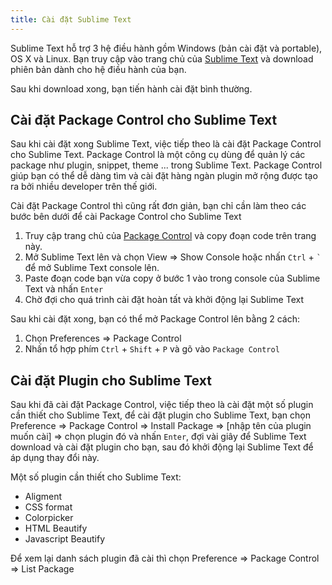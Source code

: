 ```yaml
---
title: Cài đặt Sublime Text
---
```


Sublime Text hỗ trợ 3 hệ điều hành gồm Windows (bản cài đặt và portable), OS X và Linux. Bạn truy cập vào trang chủ của [Sublime Text](http://www.sublimetext.com) và download phiên bản dành cho hệ điều hành của bạn.

Sau khi download xong, bạn tiến hành cài đặt bình thường.

## Cài đặt Package Control cho Sublime Text

Sau khi cài đặt xong Sublime Text, việc tiếp theo là cài đặt Package Control cho Sublime Text. Package Control là một công cụ dùng để quản lý các package như plugin, snippet, theme ... trong Sublime Text. Package Control giúp bạn có thể dễ dàng tìm và cài đặt hàng ngàn plugin mở rộng được tạo ra bởi nhiều developer trên thế giới.

Cài đặt Package Control thì cũng rất đơn giản, bạn chỉ cần làm theo các bước bên dưới để cài Package Control cho Sublime Text

1. Truy cập trang chủ của [Package Control](https://packagecontrol.io/installation) và copy đoạn code trên trang này.
2. Mở Sublime Text lên và chọn View ⇒ Show Console hoặc nhấn `Ctrl` + <code>`</code> để mở Sublime Text console lên.
3. Paste đoạn code bạn vừa copy ở bước 1 vào trong console của Sublime Text và nhấn `Enter`
4. Chờ đợi cho quá trình cài đặt hoàn tất và khởi động lại Sublime Text

Sau khi cài đặt xong, bạn có thể mở Package Control lên bằng 2 cách:

1. Chọn Preferences ⇒ Package Control
2.  Nhấn tổ hợp phím `Ctrl` + `Shift` + `P` và gõ vào `Package Control`

## Cài đặt Plugin cho Sublime Text

Sau khi đã cài đặt Package Control, việc tiếp theo là cài đặt một số plugin cần thiết cho Sublime Text, để cài đặt plugin cho Sublime Text, bạn chọn Preference ⇒ Package Control ⇒ Install Package ⇒ [nhập tên của plugin muốn cài] ⇒ chọn plugin đó và nhấn `Enter`, đợi vài giây để Sublime Text download và cài đặt plugin cho bạn, sau đó khởi động lại Sublime Text để áp dụng thay đổi này.

Một số plugin cần thiết cho Sublime Text:

*   Aligment
*   CSS format
*   Colorpicker
*   HTML Beautify
*   Javascript Beautify

Để xem lại danh sách plugin đã cài thì chọn Preference ⇒ Package Control ⇒ List Package

